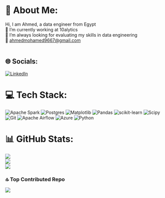 # 💫 About Me:
Hi, I am Ahmed, a data engineer from Egypt<br>🔭 I’m currently working at 10alytics<br>🌱 I’m always looking for evaluating my skills in data engineering<br>📧 ahmedmohamed9667@gmail.com<br><br>


## 🌐 Socials:
[![LinkedIn](https://img.shields.io/badge/LinkedIn-%230077B5.svg?logo=linkedin&logoColor=white)](https://linkedin.com/in/ahmed-eraki-7932152b2) 

# 💻 Tech Stack:
 ![Apache Spark](https://img.shields.io/badge/Apache%20Spark-FDEE21?style=plastic&logo=apachespark&logoColor=black) ![Postgres](https://img.shields.io/badge/postgres-%23316192.svg?style=plastic&logo=postgresql&logoColor=white) ![Matplotlib](https://img.shields.io/badge/Matplotlib-%23ffffff.svg?style=plastic&logo=Matplotlib&logoColor=black) ![Pandas](https://img.shields.io/badge/pandas-%23150458.svg?style=plastic&logo=pandas&logoColor=white) ![scikit-learn](https://img.shields.io/badge/scikit--learn-%23F7931E.svg?style=plastic&logo=scikit-learn&logoColor=white) ![Scipy](https://img.shields.io/badge/SciPy-%230C55A5.svg?style=plastic&logo=scipy&logoColor=%white) ![Git](https://img.shields.io/badge/git-%23F05033.svg?style=plastic&logo=git&logoColor=white) ![Apache Airflow](https://img.shields.io/badge/Apache%20Airflow-017CEE?style=plastic&logo=Apache%20Airflow&logoColor=white) ![Azure](https://img.shields.io/badge/azure-%230072C6.svg?style=plastic&logo=microsoftazure&logoColor=white) ![Python](https://img.shields.io/badge/python-3670A0?style=plastic&logo=python&logoColor=ffdd54)
# 📊 GitHub Stats:
![](https://github-readme-stats.vercel.app/api?username=ahmed9667&theme=default&hide_border=false&include_all_commits=false&count_private=false)<br/>
![](https://github-readme-streak-stats.herokuapp.com/?user=ahmed9667&theme=default&hide_border=false)<br/>
![](https://github-readme-stats.vercel.app/api/top-langs/?username=ahmed9667&theme=default&hide_border=false&include_all_commits=false&count_private=false&layout=compact)

### 🔝 Top Contributed Repo
![](https://github-contributor-stats.vercel.app/api?username=ahmed9667&limit=5&theme=default&combine_all_yearly_contributions=true)

<!-- Proudly created with GPRM ( https://gprm.itsvg.in ) -->
